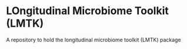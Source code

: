 # LOngitudinal Microbiome Toolkit (LMTK)
A repository to hold the longitudinal microbiome toolkit (LMTK) package
